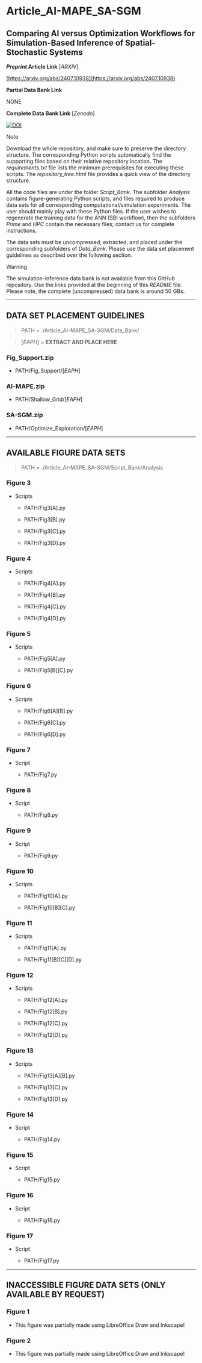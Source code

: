 # Article_AI-MAPE_SA-SGM

## Comparing AI versus Optimization Workflows for Simulation-Based Inference of Spatial-Stochastic Systems

**_Preprint_ Article Link** [_ARXIV_]

[https://arxiv.org/abs/2407.10938](https://arxiv.org/abs/2407.10938)

__Partial Data Bank Link__

NONE []()

__Complete Data Bank Link__ [_Zenodo_]

[![DOI](https://zenodo.org/badge/DOI/10.5281/zenodo.12760288.svg)](https://doi.org/10.5281/zenodo.12760288)

> [!NOTE]
> Download the whole repository, and make sure to preserve the directory structure. The corresponding Python scripts automatically find the supporting files based on their relative repository location. The *requirements.txt* file lists the minimum prerequisites for executing these scripts. The *repository_tree.html* file provides a quick view of the directory structure.

All the code files are under the folder *Script_Bank*. The subfolder *Analysis* contains figure-generating Python scripts, and files required to produce data sets for all corresponding computational/simulation experiments. The user should mainly play with these Python files. If the user wishes to regenerate the training data for the ANN (SBI workflow), then the subfolders *Prime* and *HPC* contain the necessary files; contact us for complete instructions.

The data sets must be uncompressed, extracted, and placed under the corresponding subfolders of *Data_Bank*. Please use the data set placement guidelines as described over the following section.

> [!WARNING]
> The simulation-inference data bank is not available from this GitHub repository. Use the links provided at the beginning of this *README* file. Please note, the complete (uncompressed) data bank is around 50 GBs.

----

## DATA SET PLACEMENT GUIDELINES

> PATH = ./Article_AI-MAPE_SA-SGM/Data_Bank/

> [*EAPH*] = **EXTRACT AND PLACE HERE**

### Fig_Support.zip

 - PATH/Fig_Support/[*EAPH*]

### AI-MAPE.zip

 - PATH/Shallow_Grid/[*EAPH*]

### SA-SGM.zip

 - PATH/Optimize_Exploration/[*EAPH*]

----

## AVAILABLE FIGURE DATA SETS

> PATH = ./Article_AI-MAPE_SA-SGM/Script_Bank/Analysis

### Figure 3

 - Scripts

   - PATH/Fig3[A].py

   - PATH/Fig3[B].py

   - PATH/Fig3[C].py

   - PATH/Fig3[D].py

### Figure 4

 - Scripts

   - PATH/Fig4[A].py

   - PATH/Fig4[B].py

   - PATH/Fig4[C].py

   - PATH/Fig4[D].py

### Figure 5

 - Scripts

   - PATH/Fig5[A].py

   - PATH/Fig5[B][C].py

### Figure 6

 - Scripts

   - PATH/Fig6[A][B].py

   - PATH/Fig6[C].py

   - PATH/Fig6[D].py

### Figure 7

 - Script

   - PATH/Fig7.py

### Figure 8

 - Script

   - PATH/Fig8.py

### Figure 9

 - Script

   - PATH/Fig9.py

### Figure 10

 - Scripts

   - PATH/Fig10[A].py

   - PATH/Fig10[B][C].py

### Figure 11

 - Scripts

   - PATH/Fig11[A].py

   - PATH/Fig11[B][C][D].py

### Figure 12

 - Scripts

   - PATH/Fig12[A].py

   - PATH/Fig12[B].py

   - PATH/Fig12[C].py

   - PATH/Fig12[D].py

### Figure 13

 - Scripts

   - PATH/Fig13[A][B].py

   - PATH/Fig13[C].py

   - PATH/Fig13[D].py

### Figure 14

 - Script

   - PATH/Fig14.py

### Figure 15

 - Script

   - PATH/Fig15.py

### Figure 16

 - Script

   - PATH/Fig16.py

### Figure 17

 - Script

   - PATH/Fig17.py

----

## INACCESSIBLE FIGURE DATA SETS (ONLY AVAILABLE BY REQUEST)

### Figure 1

 - This figure was partially made using LibreOffice Draw and Inkscape!

### Figure 2

 - This figure was partially made using LibreOffice Draw and Inkscape!

